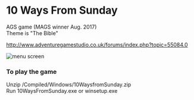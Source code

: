 # 10 Ways From Sunday
AGS game (MAGS winner Aug. 2017)   
Theme is "The Bible"

http://www.adventuregamestudio.co.uk/forums/index.php?topic=55084.0

![menu screen](http://www.adventuregamestudio.co.uk/images/games/2190_1.png)

### To play the game ###
Unzip /Compiled/Windows/10WaysfromSunday.zip   
Run 10WaysFromSunday.exe or winsetup.exe
